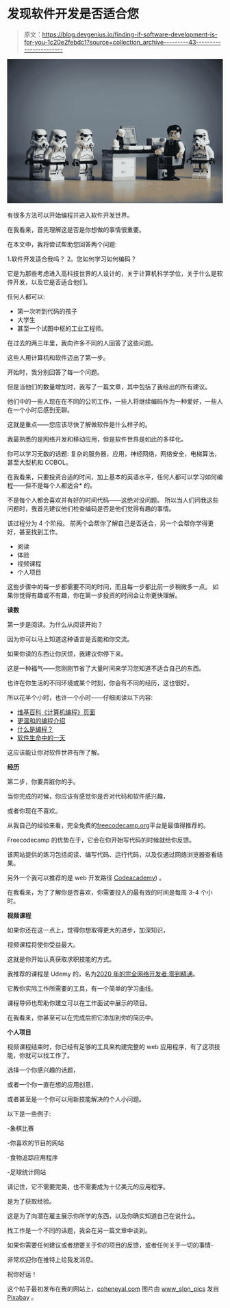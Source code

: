# 发现软件开发是否适合您

> 原文：<https://blog.devgenius.io/finding-if-software-development-is-for-you-1c20e2febdc1?source=collection_archive---------43----------------------->

![](img/6ea455eb92a9945ec48470e7fb3c5551.png)

有很多方法可以开始编程并进入软件开发世界。

在我看来，首先理解这是否是你想做的事情很重要。

在本文中，我将尝试帮助您回答两个问题:

1.软件开发适合我吗？
2。您如何学习如何编码？

它是为那些考虑进入高科技世界的人设计的，关于计算机科学学位，关于什么是软件开发，以及它是否适合他们。

任何人都可以:

*   第一次听到代码的孩子
*   大学生
*   甚至一个试图中枢的工业工程师。

在过去的两三年里，我向许多不同的人回答了这些问题。

这些人用计算机和软件迈出了第一步。

开始时，我分别回答了每一个问题。

但是当他们的数量增加时，我写了一篇文章，其中包括了我给出的所有建议。

他们中的一些人现在在不同的公司工作，一些人将继续编码作为一种爱好，一些人在一个小时后感到无聊。

这就是重点——您应该尽快了解做软件是什么样子的。

我最熟悉的是网络开发和移动应用，但是软件世界是如此的多样化。

你可以学习无数的话题:
复杂的服务器，应用，神经网络，网络安全，电梯算法，甚至大型机和 COBOL。

在我看来，只要投资合适的时间，加上基本的英语水平，任何人都可以学习如何编程——但不是每个人都适合* 的。

不是每个人都会喜欢并有好的时间代码——这绝对没问题。
所以当人们问我这些问题时，我首先建议他们检查编码是否是他们觉得有趣的事情。

该过程分为 4 个阶段。
前两个会帮你了解自己是否适合，另一个会帮你学得更好，甚至找到工作。

*   阅读
*   体验
*   视频课程
*   个人项目

这些步骤中的每一步都需要不同的时间，而且每一步都比前一步稍微多一点。
如果你觉得有趣或不有趣，你在第一步投资的时间会让你更快理解。

**读数**

第一步是阅读。为什么从阅读开始？

因为你可以马上知道这种语言是否能和你交流。

如果你读的东西让你厌烦，我建议你停下来。

这是一种福气——您刚刚节省了大量时间来学习您知道不适合自己的东西。

也许在你生活的不同环境或某个时刻，你会有不同的经历，这也很好。

所以花半个小时，也许一个小时——仔细阅读以下内容:

*   [维基百科《计算机编程》页面](https://en.wikipedia.org/wiki/Computer_programming)
*   [更温和的编程介绍](https://www.freecodecamp.org/news/a-gentler-introduction-to-programming-1f57383a1b2c/)
*   [什么是编程？](https://hackr.io/blog/what-is-programming)
*   [软件生命中的一天](https://www.coderhood.com/a-day-in-the-life-of-a-software-engineer/)

这应该能让你对软件世界有所了解。

**经历**

第二步，你要弄脏你的手。

当你完成的时候，你应该有感觉你是否对代码和软件感兴趣，

或者你现在不喜欢。

从我自己的经验来看，完全免费的[freecodecamp.org](http://freecodecamp.org)平台是最值得推荐的。

Freecodecamp 的优势在于，它会在你开始写代码的时候就给你反馈。

该网站提供的练习包括阅读、编写代码、运行代码，以及仅通过网络浏览器查看结果。

另外一个我可以推荐的是 web 开发路径 [Codeacademy](https://www.codecademy.com/learn/paths/web-development)) 。

在我看来，为了了解你是否喜欢，你需要投入的最有效的时间是每周 3-4 个小时。

**视频课程**

如果你还在这一点上，觉得你想取得更大的进步，加深知识，

视频课程将使你受益最大。

这就是你开始认真获取求职技能的方式。

我推荐的课程是 Udemy 的，名为[2020 年的完全网络开发者:零到精通](https://www.udemy.com/course/the-complete-web-developer-zero-to-mastery/)。

它教你实际工作所需要的工具，有一个简单的学习曲线。

课程导师也帮助你建立可以在工作面试中展示的项目。

在我看来，你甚至可以在完成后把它添加到你的简历中。

**个人项目**

视频课程结束时，你已经有足够的工具来构建完整的 web 应用程序，有了这项技能，你就可以找工作了。

选择一个你感兴趣的话题，

或者一个你一直在想的应用创意，

或者甚至是一个你可以用新技能解决的个人小问题。

以下是一些例子:

-象棋比赛

-你喜欢的节目的网站

-食物追踪应用程序

-足球统计网站

请记住，它不需要完美，也不需要成为十亿美元的应用程序。

是为了获取经验。

这是为了向潜在雇主展示你所学的东西，以及你确实知道自己在说什么。

找工作是一个不同的话题，我会在另一篇文章中谈到。

如果你需要任何建议或者想要关于你的项目的反馈，或者任何关于一切的事情-

非常欢迎你在推特上给我发消息。

祝你好运！

这个帖子最初发布在我的网站上，[coheneyal.com](https://coheneyal.com/en/learn-how-to-code/)
图片由 [www_slon_pics](https://pixabay.com/users/www_slon_pics-5203613/) 发自 [Pixabay](https://pixabay.com/) 。
